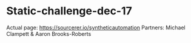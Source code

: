 # Static-challenge-dec-17
Actual page: https://sourcerer.io/syntheticautomation
Partners: Michael Clampett & Aaron Brooks-Roberts
